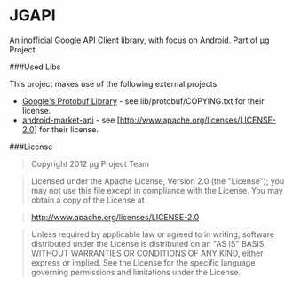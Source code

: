 JGAPI
=====

An inofficial Google API Client library, with focus on Android. Part of μg Project.

###Used Libs

This project makes use of the following external projects:
* [Google's Protobuf Library](http://code.google.com/p/protobuf/) - see lib/protobuf/COPYING.txt for their license.
* [android-market-api](http://code.google.com/p/android-market-api/) - see [http://www.apache.org/licenses/LICENSE-2.0] for their license.

###License
> Copyright 2012 μg Project Team

> Licensed under the Apache License, Version 2.0 (the "License");
> you may not use this file except in compliance with the License.
> You may obtain a copy of the License at

> http://www.apache.org/licenses/LICENSE-2.0

> Unless required by applicable law or agreed to in writing, software 
> distributed under the License is distributed on an "AS IS" BASIS,
> WITHOUT WARRANTIES OR CONDITIONS OF ANY KIND, either express or implied.
> See the License for the specific language governing permissions and
> limitations under the License.
